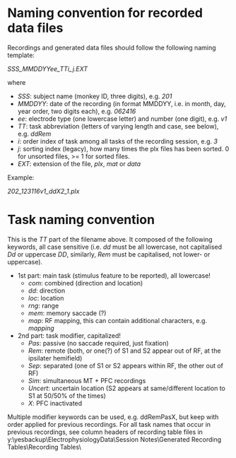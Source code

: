 # Naming convention for recorded data files

Recordings and generated data files should follow the following naming template:

*SSS_MMDDYYee_TTi_j.EXT*

where

- *SSS*: subject name (monkey ID, three digits), e.g. *201*
- *MMDDYY*: date of the recording (in format MMDDYY, i.e. in month, day, year order, two digits each), e.g. *062416*
- *ee*: electrode type (one lowercase letter) and number (one digit), e.g. *v1*
- *TT*: task abbreviation (letters of varying length and case, see below), e.g. *ddRem*
- *i*: order index of task among all tasks of the recording session, e.g. *3*
- *j*: sorting index (legacy), how many times the plx files has been sorted. 0 for unsorted files, >= 1 for sorted files.
- *EXT*: extension of the file, *plx*, *mat* or *data*

Example:

*202_123116v1_ddX2_1.plx*


# Task naming convention

This is the *TT* part of the filename above. It composed of the following keywords, all case sensitive (i.e. *dd* must be all lowercase, not capitalised *Dd* or uppercase *DD*, similarly, *Rem* must be capitalised, not lower- or uppercase).

- 1st part: main task (stimulus feature to be reported), all lowercase!
  - *com*: combined (direction and location)
  - *dd*: direction
  - *loc*: location
  - *rng*: range
  - *mem*: memory saccade (?)
  - *map*: RF mapping, this can contain additional characters, e.g. *mapping*
- 2nd part: task modifier, capitalized!
  - *Pas*: passive (no saccade required, just fixation)
  - *Rem*: remote (both, or one(?) of S1 and S2 appear out of RF, at the ipsilater hemifield)
  - *Sep*: separated (one of S1 or S2 appears within RF, the other out of RF)
  - *Sim*: simultaneous MT + PFC recordings
  - *Uncert*: uncertain location (S2 appears at same/different location to S1 at 50/50% of the times)
  - *X*: PFC inactivated
  
Multiple modifier keywords can be used, e.g. ddRemPasX, but keep with order applied for previous recordings. For all task names that occur in previous recordings, see column headers of recording table files in 
y:\yesbackup\ElectrophysiologyData\Session Notes\Generated Recording Tables\Recording Tables\

